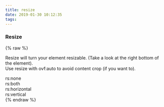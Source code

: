 ```yaml
---
title: resize
date: 2019-01-30 10:12:35
tags:
---
```



### Resize

{% raw %}
<div class="content">
  <div class="text">
    <p>Resize will turn your element resizable. (Take a look at the right bottom of the element).<br/>Use <span class="hey">resize</span> with <span class="hey">ovf:auto</span> to avoid content crop (if you want to).</p>
  </div>
  <div class="block">
    <div class="square mar hey pad:sm ovf:auto rs:none">
      <div>rs:none</div>
    </div>
    <div class="square mar hey pad:sm ovf:auto rs:both">
      <div>rs:both</div>
    </div>
    <div class="square mar hey pad:sm ovf:auto rs:horizontal">
      <div>rs:horizontal</div>
    </div>
    <div class="square mar hey pad:sm ovf:auto rs:vertical">
      <div>rs:vertical</div>
    </div>      
  </div>
</div>
{% endraw %}
